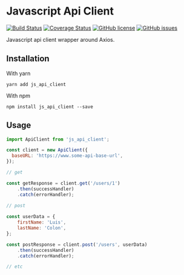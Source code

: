 # Javascript Api Client

[![Build Status](https://travis-ci.org/luisfcolon/js-api-client.svg?branch=master)](https://travis-ci.org/luisfcolon/js-api-client)
[![Coverage Status](https://coveralls.io/repos/github/luisfcolon/js-api-client/badge.svg?branch=master)](https://coveralls.io/github/luisfcolon/js-api-client?branch=master)
[![GitHub license](https://img.shields.io/badge/license-MIT-blue.svg)](https://raw.githubusercontent.com/luisfcolon/js-api-client/master/LICENSE)
[![GitHub issues](https://img.shields.io/github/issues/luisfcolon/js-api-client.svg)](https://github.com/luisfcolon/js-api-client/issues)

Javascript api client wrapper around Axios.

## Installation

With yarn

```
yarn add js_api_client
```

With npm

```
npm install js_api_client --save
```

## Usage

```js
import ApiClient from 'js_api_client';

const client = new ApiClient({
  baseURL: 'https://www.some-api-base-url',
});

// get

const getResponse = client.get('/users/1')
    .then(successHandler)
    .catch(errorHandler);

// post
    
const userData = {
    firstName: 'Luis',
    lastName: 'Colon',
};

const postResponse = client.post('/users', userData)
    .then(successHandler)
    .catch(errorHandler);

// etc

```

